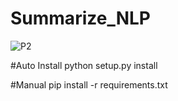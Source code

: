 # Summarize_NLP
![P2](https://github.com/adithyanraj03/Summarize/assets/39313793/065c3eff-e80f-4eea-979a-429dd2cf943d)

#Auto Install
python setup.py install

#Manual
pip install -r requirements.txt
